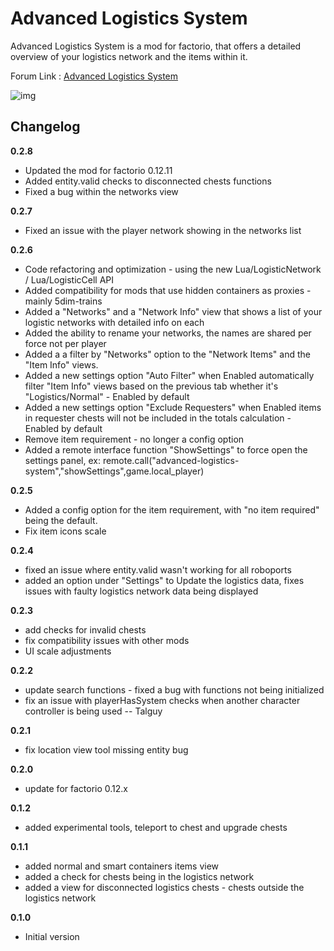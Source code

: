 Advanced Logistics System
======

Advanced Logistics System is a mod for factorio, that offers a detailed overview of your logistics network and the items within it.

Forum Link : [Advanced Logistics System](http://www.factorioforums.com/forum/viewtopic.php?f=92&t=14388)

![img](http://i.imgur.com/846tLeZ.jpg?1)

Changelog
-----
**0.2.8**

 - Updated the mod for factorio 0.12.11
 - Added entity.valid checks to disconnected chests functions
 - Fixed a bug within the networks view
 
**0.2.7**

 - Fixed an issue with the player network showing in the networks list
 
**0.2.6**

 - Code refactoring and optimization - using the new Lua/LogisticNetwork / Lua/LogisticCell API
 - Added compatibility for mods that use hidden containers as proxies - mainly 5dim-trains
 - Added a "Networks" and a "Network Info" view that shows a list of your logistic networks with detailed info on each
 - Added the ability to rename your networks, the names are shared per force not per player
 - Added a a filter by "Networks" option to the "Network Items" and the "Item Info" views.
 - Added a new settings option "Auto Filter" when Enabled automatically filter "Item Info" views based on the previous tab whether it's "Logistics/Normal" - Enabled by default
 - Added a new settings option "Exclude Requesters" when Enabled items in requester chests will not be included in the totals calculation - Enabled by default
 - Remove item requirement - no longer a config option
 - Added a remote interface function "ShowSettings" to force open the settings panel, ex: remote.call("advanced-logistics-system","showSettings",game.local_player)
 
**0.2.5**

 - Added a config option for the item requirement, with "no item required" being the default.
 - Fix item icons scale 
 
**0.2.4**

 - fixed an issue where entity.valid wasn't working for all roboports
 - added an option under "Settings" to Update the logistics data, fixes issues with faulty logistics network data being displayed
 
**0.2.3**

 - add checks for invalid chests
 - fix compatibility issues with other mods 
 - UI scale adjustments
 
**0.2.2**

 - update search functions - fixed a bug with functions not being initialized
 - fix an issue with playerHasSystem checks when another character controller is being used -- Talguy
 
**0.2.1**

 - fix location view tool missing entity bug
 
**0.2.0**

 - update for factorio 0.12.x
 
**0.1.2**

 - added experimental tools, teleport to chest and upgrade chests

**0.1.1**

 - added normal and smart containers items view
 - added a check for chests being in the logistics network
 - added a view for disconnected logistics chests - chests outside the logistics network 
 
**0.1.0**

 - Initial version

 
